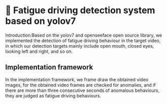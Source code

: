 # 🚗 Fatigue driving detection system based on yolov7 #

Introduction:Based on the yolov7 and openseeface open source library, we implemented the detection of fatigue driving behaviour in the target video, in which our detection targets mainly include open mouth, closed eyes, looking left and right, and so on.


## Implementation framework ##
In the implementation framework, we frame draw the obtained video images, for the obtained video frames are checked for anomalies, and if there are more than three consecutive seconds of anomalous behaviours, they are judged as fatigue driving behaviours.
